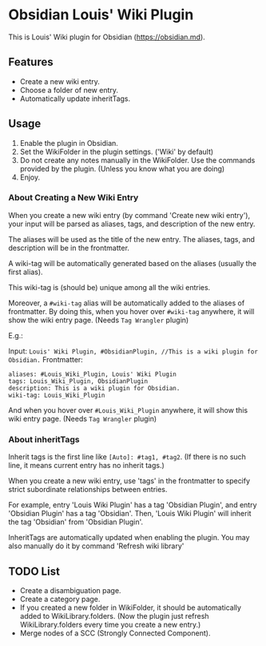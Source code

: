 # Obsidian Louis' Wiki Plugin

This is Louis' Wiki plugin for Obsidian (https://obsidian.md).

## Features

- Create a new wiki entry.
- Choose a folder of new entry.
- Automatically update inheritTags.

## Usage

1. Enable the plugin in Obsidian.
2. Set the WikiFolder in the plugin settings. ('Wiki' by default)
3. Do not create any notes manually in the WikiFolder. Use the commands provided by the plugin. (Unless you know what you are doing)
4. Enjoy.

### About Creating a New Wiki Entry

When you create a new wiki entry (by command 'Create new wiki entry'), your input will be parsed as aliases, tags, and description of the new entry. 

The aliases will be used as the title of the new entry. The aliases, tags, and description will be in the frontmatter.

A wiki-tag will be automatically generated based on the aliases (usually the first alias).

This wiki-tag is (should be) unique among all the wiki entries.

Moreover, a `#wiki-tag` alias will be automatically added to the aliases of frontmatter. By doing this, when you hover over `#wiki-tag` anywhere, it will show the wiki entry page. (Needs `Tag Wrangler` plugin)

E.g.:

Input: `Louis' Wiki Plugin, #ObsidianPlugin, //This is a wiki plugin for Obsidian.`
Frontmatter:
```
aliases: #Louis_Wiki_Plugin, Louis' Wiki Plugin
tags: Louis_Wiki_Plugin, ObsidianPlugin
description: This is a wiki plugin for Obsidian.
wiki-tag: Louis_Wiki_Plugin
```
And when you hover over `#Louis_Wiki_Plugin` anywhere, it will show this wiki entry page. (Needs `Tag Wrangler` plugin)

### About inheritTags

Inherit tags is the first line like `[Auto]: #tag1, #tag2`. (If there is no such line, it means current entry has no inherit tags.)

When you create a new wiki entry, use 'tags' in the frontmatter to specify strict subordinate relationships between entries. 

For example, entry 'Louis Wiki Plugin' has a tag 'Obsidian Plugin', and entry 'Obsidian Plugin' has a tag 'Obsidian'. Then, 'Louis Wiki Plugin' will inherit the tag 'Obsidian' from 'Obsidian Plugin'.

InheritTags are automatically updated when enabling the plugin. You may also manually do it by command 'Refresh wiki library'

## TODO List

- Create a disambiguation page.
- Create a category page.
- If you created a new folder in WikiFolder, it should be automatically added to WikiLibrary.folders. (Now the plugin just refresh WikiLibrary.folders every time you create a new entry.)
- Merge nodes of a SCC (Strongly Connected Component).